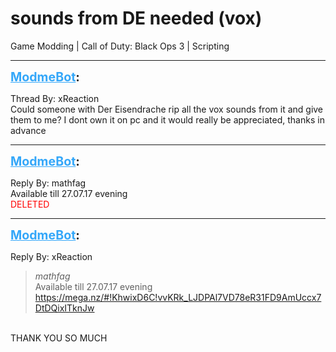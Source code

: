 # sounds from DE needed (vox)
Game Modding | Call of Duty: Black Ops 3 | Scripting

---
<strong style="font-size: 1.4em;"><span style="text-decoration: underline;text-decoration-color: #34a7f9;"><span style="color:#34a7f9;">ModmeBot</span></span>:</strong>

<p>Thread By: xReaction<br />Could someone with Der Eisendrache rip all the vox sounds from it and give them to me? I dont own it on pc and it would really be appreciated, thanks in advance</p>

---
<strong style="font-size: 1.4em;"><span style="text-decoration: underline;text-decoration-color: #34a7f9;"><span style="color:#34a7f9;">ModmeBot</span></span>:</strong>

<p>Reply By: mathfag<br />Available till 27.07.17 evening<br /><span style="color:#ff0000;">DELETED</span></p>

---
<strong style="font-size: 1.4em;"><span style="text-decoration: underline;text-decoration-color: #34a7f9;"><span style="color:#34a7f9;">ModmeBot</span></span>:</strong>

<p>Reply By: xReaction<br /><blockquote><em>mathfag</em><br />Available till 27.07.17 evening <a href="https://mega.nz/#!KhwixD6C!vvKRk_LJDPAl7VD78eR31FD9AmUccx7DtDQixITknJw">https://mega.nz/#!KhwixD6C!vvKRk_LJDPAl7VD78eR31FD9AmUccx7DtDQixITknJw</a></blockquote><br /> THANK YOU SO MUCH</p>
